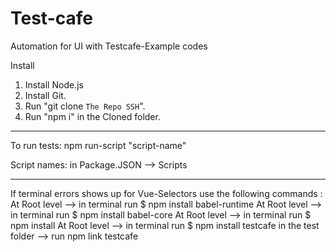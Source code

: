 # Test-cafe
Automation for UI with Testcafe-Example codes


Install 
1) Install Node.js
2) Install Git.
3) Run "git clone `The Repo SSH`".
4) Run "npm i" in the Cloned folder.


--------------------------------------------------------------------------------------------

To run tests: 
npm run-script "script-name"

Script names:
in Package.JSON --> Scripts

---------------------------------------------------------------------------------------------

If terminal errors shows up for Vue-Selectors use the following commands : 
At Root level --> in terminal run $ npm install babel-runtime
At Root level --> in terminal run $ npm install babel-core
At Root level --> in terminal run $ npm install 
At Root level --> in terminal run $ npm install testcafe
in the test folder --> run npm link testcafe
